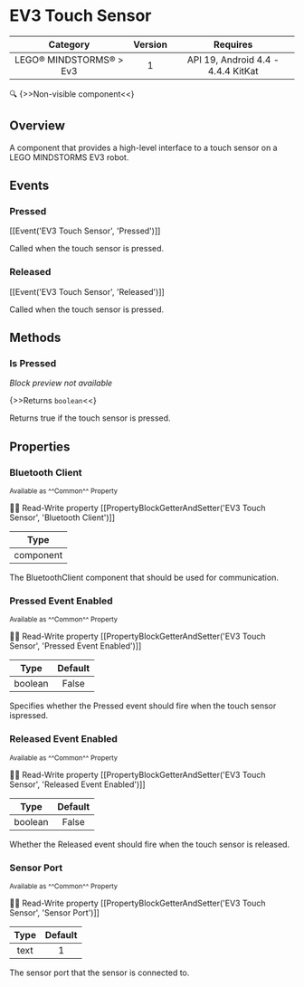 # EV3 Touch Sensor

| Category | Version | Requires |
|:--------:|:-------:|:--------:|
|LEGO® MINDSTORMS® > Ev3|1|API 19, Android 4.4 - 4.4.4 KitKat|

:mag: {>>Non-visible component<<}

## Overview

A component that provides a high-level interface to a touch sensor on a LEGO MINDSTORMS EV3 robot.

## Events

### Pressed

[[Event('EV3 Touch Sensor', 'Pressed')]]

Called when the touch sensor is pressed.

### Released

[[Event('EV3 Touch Sensor', 'Released')]]

Called when the touch sensor is pressed.

## Methods

### Is Pressed

_Block preview not available_

{>>Returns `boolean`<<}

Returns true if the touch sensor is pressed.

## Properties

### Bluetooth Client

<small>Available as ^^Common^^ Property</small>

:eyes::pencil: Read-Write property
[[PropertyBlockGetterAndSetter('EV3 Touch Sensor', 'Bluetooth Client')]]

| Type |
|:----:|
|component|

The BluetoothClient component that should be used for communication.

### Pressed Event Enabled

<small>Available as ^^Common^^ Property</small>

:eyes::pencil: Read-Write property
[[PropertyBlockGetterAndSetter('EV3 Touch Sensor', 'Pressed Event Enabled')]]

| Type | Default |
|:----:|:-------:|
|boolean|False|

Specifies whether the Pressed event should fire when the touch sensor ispressed.

### Released Event Enabled

<small>Available as ^^Common^^ Property</small>

:eyes::pencil: Read-Write property
[[PropertyBlockGetterAndSetter('EV3 Touch Sensor', 'Released Event Enabled')]]

| Type | Default |
|:----:|:-------:|
|boolean|False|

Whether the Released event should fire when the touch sensor is released.

### Sensor Port

<small>Available as ^^Common^^ Property</small>

:eyes::pencil: Read-Write property
[[PropertyBlockGetterAndSetter('EV3 Touch Sensor', 'Sensor Port')]]

| Type | Default |
|:----:|:-------:|
|text|1|

The sensor port that the sensor is connected to.